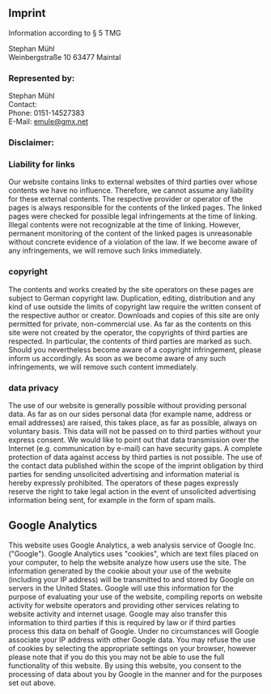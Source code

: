 ## **Imprint**
Information according to § 5 TMG

Stephan Mühl  
Weinbergstraße 10 
63477 Maintal   

### **Represented by:** 
Stephan Mühl  
Contact:  
Phone: 0151-14527383  
E-Mail: emule@gmx.net 

### **Disclaimer:** 

### **Liability for links**

Our website contains links to external websites of third parties over whose contents we have no influence. Therefore, we cannot assume any liability for these external contents. The respective provider or operator of the pages is always responsible for the contents of the linked pages. The linked pages were checked for possible legal infringements at the time of linking. Illegal contents were not recognizable at the time of linking. However, permanent monitoring of the content of the linked pages is unreasonable without concrete evidence of a violation of the law. If we become aware of any infringements, we will remove such links immediately.

### **copyright**

The contents and works created by the site operators on these pages are subject to German copyright law. Duplication, editing, distribution and any kind of use outside the limits of copyright law require the written consent of the respective author or creator. Downloads and copies of this site are only permitted for private, non-commercial use. As far as the contents on this site were not created by the operator, the copyrights of third parties are respected. In particular, the contents of third parties are marked as such. Should you nevertheless become aware of a copyright infringement, please inform us accordingly. As soon as we become aware of any such infringements, we will remove such content immediately.

### **data privacy**

The use of our website is generally possible without providing personal data. As far as on our sides personal data (for example name, address or email addresses) are raised, this takes place, as far as possible, always on voluntary basis. This data will not be passed on to third parties without your express consent. 
We would like to point out that data transmission over the Internet (e.g. communication by e-mail) can have security gaps. A complete protection of data against access by third parties is not possible. 
The use of the contact data published within the scope of the imprint obligation by third parties for sending unsolicited advertising and information material is hereby expressly prohibited. The operators of these pages expressly reserve the right to take legal action in the event of unsolicited advertising information being sent, for example in the form of spam mails.


## **Google Analytics**

This website uses Google Analytics, a web analysis service of Google Inc. ("Google"). Google Analytics uses "cookies", which are text files placed on your computer, to help the website analyze how users use the site. The information generated by the cookie about your use of the website (including your IP address) will be transmitted to and stored by Google on servers in the United States. Google will use this information for the purpose of evaluating your use of the website, compiling reports on website activity for website operators and providing other services relating to website activity and internet usage. Google may also transfer this information to third parties if this is required by law or if third parties process this data on behalf of Google. Under no circumstances will Google associate your IP address with other Google data. You may refuse the use of cookies by selecting the appropriate settings on your browser, however please note that if you do this you may not be able to use the full functionality of this website. By using this website, you consent to the processing of data about you by Google in the manner and for the purposes set out above.
